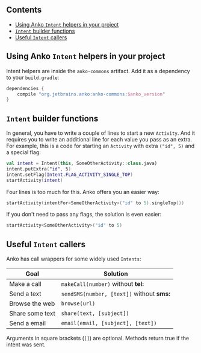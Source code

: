 ## Contents

* [Using Anko `Intent` helpers in your project](#using-anko-intent-helpers-in-your-project)
* [`Intent` builder functions](#intent-builder-functions)
* [Useful `Intent` callers](#useful-intent-callers)

## Using Anko `Intent` helpers in your project

Intent helpers are inside the `anko-commons` artifact. Add it as a dependency to your `build.gradle`:

```groovy
dependencies {
    compile "org.jetbrains.anko:anko-commons:$anko_version"
}
```
## `Intent` builder functions

In general, you have to write a couple of lines to start a new `Activity`. And it requires you to write an additional line for each value you pass as an extra. For example, this is a code for starting an `Activity` with extra `("id", 5)` and a special flag:

```kotlin
val intent = Intent(this, SomeOtherActivity::class.java)
intent.putExtra("id", 5)
intent.setFlag(Intent.FLAG_ACTIVITY_SINGLE_TOP)
startActivity(intent)
```

Four lines is too much for this. Anko offers you an easier way:

```kotlin
startActivity(intentFor<SomeOtherActivity>("id" to 5).singleTop())
```

If you don't need to pass any flags, the solution is even easier:

```kotlin
startActivity<SomeOtherActivity>("id" to 5)
```

## Useful `Intent` callers

Anko has call wrappers for some widely used `Intents`:

Goal                | Solution
--------------------|--------- 
Make a call         | `makeCall(number)` without **tel:**
Send a text         | `sendSMS(number, [text])` without **sms:**
Browse the web      | `browse(url)`
Share some text     | `share(text, [subject])`
Send a email        | `email(email, [subject], [text])`

Arguments in square brackets (`[]`) are optional. Methods return true if the intent was sent.